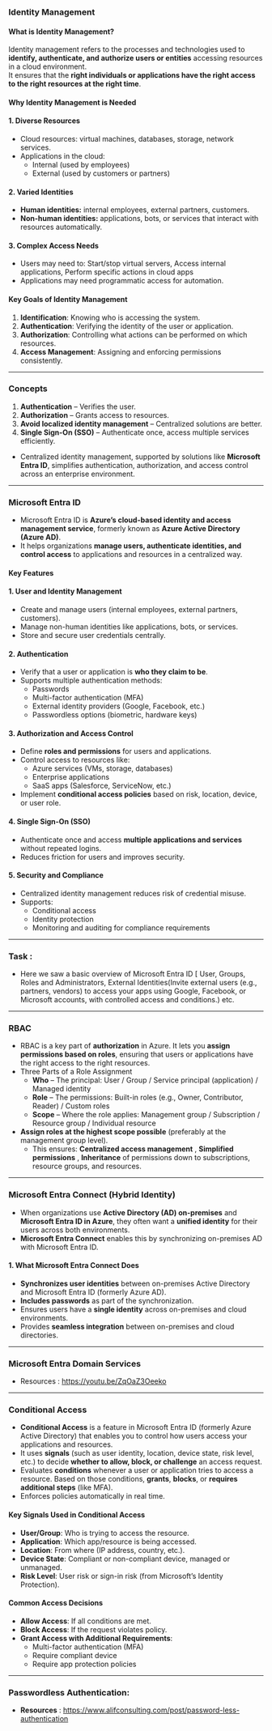 ### Identity Management

#### What is Identity Management?
Identity management refers to the processes and technologies used to **identify, authenticate, and authorize users or entities** accessing resources in a cloud environment.  
It ensures that the **right individuals or applications have the right access to the right resources at the right time**.

#### Why Identity Management is Needed

#### 1. Diverse Resources
- Cloud resources: virtual machines, databases, storage, network services.
- Applications in the cloud: 
  - Internal (used by employees) 
  - External (used by customers or partners)

#### 2. Varied Identities
- **Human identities:** internal employees, external partners, customers.
- **Non-human identities:** applications, bots, or services that interact with resources automatically.

#### 3. Complex Access Needs
- Users may need to: Start/stop virtual servers, Access internal applications, Perform specific actions in cloud apps
- Applications may need programmatic access for automation.

#### Key Goals of Identity Management
1. **Identification**: Knowing who is accessing the system.  
2. **Authentication**: Verifying the identity of the user or application.  
3. **Authorization**: Controlling what actions can be performed on which resources.  
4. **Access Management**: Assigning and enforcing permissions consistently.  

---

### **Concepts**
1. **Authentication** – Verifies the user.  
2. **Authorization** – Grants access to resources.  
3. **Avoid localized identity management** – Centralized solutions are better.  
4. **Single Sign-On (SSO)** – Authenticate once, access multiple services efficiently.  

- Centralized identity management, supported by solutions like **Microsoft Entra ID**, simplifies authentication, authorization, and access control across an enterprise environment.

--- 

### Microsoft Entra ID

- Microsoft Entra ID is **Azure’s cloud-based identity and access management service**, formerly known as **Azure Active Directory (Azure AD)**.  
- It helps organizations **manage users, authenticate identities, and control access** to applications and resources in a centralized way.

#### **Key Features**

#### 1. **User and Identity Management**
- Create and manage users (internal employees, external partners, customers).  
- Manage non-human identities like applications, bots, or services.  
- Store and secure user credentials centrally.

#### 2. **Authentication**
- Verify that a user or application is **who they claim to be**.  
- Supports multiple authentication methods:
  - Passwords
  - Multi-factor authentication (MFA)
  - External identity providers (Google, Facebook, etc.)
  - Passwordless options (biometric, hardware keys)

#### 3. **Authorization and Access Control**
- Define **roles and permissions** for users and applications.  
- Control access to resources like:
  - Azure services (VMs, storage, databases)
  - Enterprise applications
  - SaaS apps (Salesforce, ServiceNow, etc.)
- Implement **conditional access policies** based on risk, location, device, or user role.

#### 4. **Single Sign-On (SSO)**
- Authenticate once and access **multiple applications and services** without repeated logins.  
- Reduces friction for users and improves security.

#### 5. **Security and Compliance**
- Centralized identity management reduces risk of credential misuse.  
- Supports:
  - Conditional access
  - Identity protection
  - Monitoring and auditing for compliance requirements

---

### Task : 
- Here we saw a basic overview of Microsoft Entra ID [ User, Groups, Roles and Administrators, External Identities(Invite external users (e.g., partners, vendors) to access your apps using Google, Facebook, or Microsoft accounts, with controlled access and conditions.) etc.

---

### RBAC 

- RBAC is a key part of **authorization** in Azure. It lets you **assign permissions based on roles**, ensuring that users or applications have the right access to the right resources.
- Three Parts of a Role Assignment
  - **Who** – The principal: User / Group / Service principal (application) / Managed identity  
  - **Role** – The permissions: Built-in roles (e.g., Owner, Contributor, Reader) / Custom roles  
  - **Scope** – Where the role applies: Management group / Subscription / Resource group / Individual resource
- **Assign roles at the highest scope possible** (preferably at the management group level).
  - This ensures: **Centralized access management** , **Simplified permissions** , **Inheritance** of permissions down to subscriptions, resource groups, and resources.

---

### Microsoft Entra Connect (Hybrid Identity)

- When organizations use **Active Directory (AD) on-premises** and **Microsoft Entra ID in Azure**, they often want a **unified identity** for their users across both environments.  
- **Microsoft Entra Connect** enables this by synchronizing on-premises AD with Microsoft Entra ID.

#### 1. What Microsoft Entra Connect Does

- **Synchronizes user identities** between on-premises Active Directory and Microsoft Entra ID (formerly Azure AD).
- **Includes passwords** as part of the synchronization.
- Ensures users have a **single identity** across on-premises and cloud environments.
- Provides **seamless integration** between on-premises and cloud directories.

---

### Microsoft Entra Domain Services 
- Resources  : https://youtu.be/ZqOaZ3Oeeko

---

### Conditional Access
- **Conditional Access** is a feature in Microsoft Entra ID (formerly Azure Active Directory) that enables you to control how users access your applications and resources.  
- It uses **signals** (such as user identity, location, device state, risk level, etc.) to decide **whether to allow, block, or challenge** an access request.
- Evaluates **conditions** whenever a user or application tries to access a resource. Based on those conditions, **grants**, **blocks**, or **requires additional steps** (like MFA).
- Enforces policies automatically in real time.

#### Key Signals Used in Conditional Access
- **User/Group**: Who is trying to access the resource.
- **Application**: Which app/resource is being accessed.
- **Location**: From where (IP address, country, etc.).
- **Device State**: Compliant or non-compliant device, managed or unmanaged.
- **Risk Level**: User risk or sign-in risk (from Microsoft’s Identity Protection).

#### Common Access Decisions
- **Allow Access**: If all conditions are met.
- **Block Access**: If the request violates policy.
- **Grant Access with Additional Requirements**:
  - Multi-factor authentication (MFA)
  - Require compliant device
  - Require app protection policies

--- 

### Passwordless Authentication:

- **Resources** : https://www.alifconsulting.com/post/password-less-authentication
